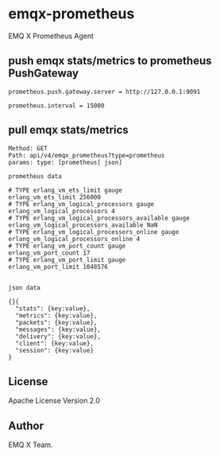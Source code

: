 # emqx-prometheus

EMQ X Prometheus Agent

## push emqx stats/metrics to prometheus PushGateway

```
prometheus.push.gateway.server = http://127.0.0.1:9091

prometheus.interval = 15000
```

## pull emqx stats/metrics

```
Method: GET
Path: api/v4/emqx_prometheus?type=prometheus
params: type: [prometheus| json]

prometheus data

# TYPE erlang_vm_ets_limit gauge
erlang_vm_ets_limit 256000
# TYPE erlang_vm_logical_processors gauge
erlang_vm_logical_processors 4
# TYPE erlang_vm_logical_processors_available gauge
erlang_vm_logical_processors_available NaN
# TYPE erlang_vm_logical_processors_online gauge
erlang_vm_logical_processors_online 4
# TYPE erlang_vm_port_count gauge
erlang_vm_port_count 17
# TYPE erlang_vm_port_limit gauge
erlang_vm_port_limit 1048576


json data

{}{
  "stats": {key:value},
  "metrics": {key:value},
  "packets": {key:value},
  "messages": {key:value},
  "delivery": {key:value},
  "client": {key:value},
  "session": {key:value}
}

```


License
-------

Apache License Version 2.0

Author
------

EMQ X Team.

